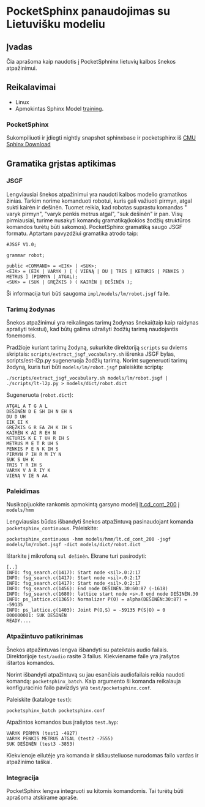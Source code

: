 PocketSphinx panaudojimas su Lietuvišku modeliu
=================================


Įvadas
--------------

Čia aprašoma kaip naudotis į PocketSphninx lietuvių kalbos šnekos atpažinimui.


Reikalavimai
--------

 * Linux
 * Apmokintas Sphinx Model [training](../training). 

### PocketSphinx

Sukompiliuoti ir įdiegti nightly snapshot sphinxbase ir pocketsphinx iš [CMU Sphinx Download](http://cmusphinx.sourceforge.net/wiki/download/)
 

Gramatika grįstas aptikimas
--------------------------

### JSGF

Lengviausiai šnekos atpažinimui yra naudoti kalbos modelio gramatikos žinias. Tarkim norime komanduoti robotui, kuris gali važiuoti pirmyn, atgal sukti kairėn ir dešinėn. Tuomet reikia, kad robotas suprastu komandas " varyk pirmyn", "varyk penkis metrus atgal", "suk dešinėn" ir pan. Visų pirmiausiai, turime nusakyti komandų gramatiką(kokios žodžių struktūros komandos turėtų būti sakomos). PocketSphinx gramatiką saugo JSGF formatu. Aptartam pavyzdžiui gramatika atrodo taip:

    #JSGF V1.0;
    
    grammar robot;
    
    public <COMMAND> = <EIK> | <SUK>;
    <EIK> = (EIK | VARYK ) [ ( VIENĄ | DU | TRIS | KETURIS | PENKIS ) METRUS ] (PIRMYN | ATGAL);
    <SUK> = (SUK | GRĘŽKIS ) ( KAIRĖN | DEŠINĖN );

Ši informacija turi būti saugoma `impl/models/lm/robot.jsgf` faile.

### Tarimų žodynas

Šnekos atpažinimui yra reikalingas tarimų žodynas šnekai(taip kaip raidynas aprašyti tekstui), kad būtų galima užrašyti žodžių tarimą naudojantis fonemomis.

Pradžioje kuriant tarimų žodyną, sukurkite direktoriją `scripts` su dviems skriptais: `scripts/extract_jsgf_vocabulary.sh` išrenka JSGF bylas, scripts/est-l2p.py sugeneruoja žodžių tarimą. Norint sugeneruoti tarimų žodyną, kuris turi būti `models/lm/robot.jsgf` paleiskite scriptą:

    ./scripts/extract_jsgf_vocabulary.sh models/lm/robot.jsgf | ./scripts/lt-l2p.py > models/dict/robot.dict

    
Sugeneruota (`robot.dict`):

    ATGAL A T G A L
    DEŠINĖN D E SH IH N EH N
    DU D UH
    EIK EI K
    GRĘŽKIS G R EA ZH K IH S
    KAIRĖN K AI R EH N
    KETURIS K E T UH R IH S
    METRUS M E T R UH S
    PENKIS P E N K IH S
    PIRMYN P IH R M IY N
    SUK S UH K
    TRIS T R IH S
    VARYK V A R IY K
    VIENĄ V IE N AA


### Paleidimas

Nusikopijuokite rankomis apmokintą garsyno modelį [lt.cd_cont_200](../training/lt/model_parameters/lt.cd_cont_200) į `models/hmm`

Lengviausias būdas išbandyti šnekos atpažintuvą pasinaudojant komanda `pocketsphinx_continuous`. Paleiskite:

    pocketsphinx_continuous -hmm models/hmm/lt.cd_cont_200 -jsgf models/lm/robot.jsgf -dict models/dict/robot.dict
    
Ištarkite į mikrofoną `sul dešinėn`. Ekrane turi pasirodyti:

    [..]
    INFO: fsg_search.c(1417): Start node <sil>.0:2:17
    INFO: fsg_search.c(1417): Start node <sil>.0:2:17
    INFO: fsg_search.c(1417): Start node <sil>.0:2:17
    INFO: fsg_search.c(1456): End node DEŠINĖN.30:60:87 (-1618)
    INFO: fsg_search.c(1680): lattice start node <s>.0 end node DEŠINĖN.30
    INFO: ps_lattice.c(1365): Normalizer P(O) = alpha(DEŠINĖN:30:87) = -59135
    INFO: ps_lattice.c(1403): Joint P(O,S) = -59135 P(S|O) = 0
    000000001: SUK DEŠINĖN
    READY....



### Atpažintuvo patikrinimas

Šnekos atpažintuvas lengva išbandyti su pateiktais audio failais. Direktorijoje `test/audio` rasite 3 failus. Kiekviename faile yra įrašytos ištartos komandos.

Norint išbandyti atpažintuvą su jau esančiais audiofailais reikia naudoti komandą: `pocketsphinx_batch`. Kaip argumento ši komanda reikalauja konfiguracinio failo pavizdys yra  `test/pocketsphinx.conf`.

Paleiskite (kataloge `test`):

    pocketsphinx_batch pocketsphinx.conf

Atpažintos komandos bus įrašytos `test.hyp`:
    
    VARYK PIRMYN (test1 -4927)
    VARYK PENKIS METRUS ATGAL (test2 -7555)
    SUK DEŠINĖN (test3 -3853)

Kiekvienoje eilutėje yra komanda ir skliausteliuose nurodomas failo vardas ir atpažinimo taškai.



### Integracija

PocketSphinx lengva integruoti su kitomis komandomis. Tai turėtų būti aprašoma atskirame apraše.
